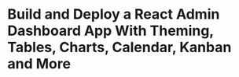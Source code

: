 # Build and Deploy a React Admin Dashboard App With Theming, Tables, Charts, Calendar, Kanban and More